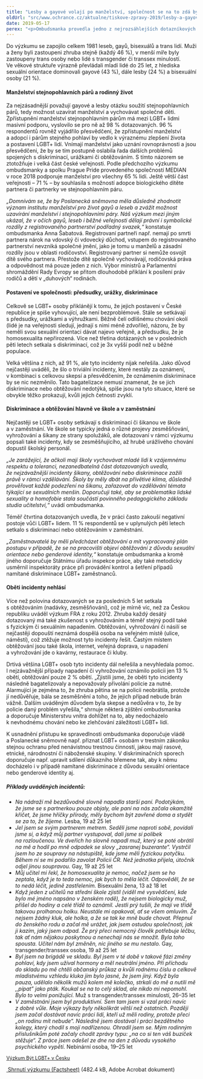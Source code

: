 ```yaml
---
title: "Lesby a gayové volají po manželství, společnost se na to zdá být připravená"
oldUrl: "src/www.ochrance.cz/aktualne/tiskove-zpravy-2019/lesby-a-gayove-volaji-po-manzelstvi-spolecnost-se-na-to-zda-byt-pripravena"
date: 2019-05-17
perex: "<p>Ombudsmanka provedla jedno z nejrozsáhlejších dotazníkových šetření mezi lesbami, gayi, bisexuály a trans lidmi v České republice. Ve spolupráci s Prague Pride zjišťovala, s jakými problémy a překážkami se LGBT+ osoby v posledních pěti letech potýkaly, jak je podle nich společnost přijímá, s jakými společenskými stereotypy a předsudky se setkávali a jaké jsou jejich zkušenosti s diskriminací a obtěžováním.</p>"
---
```


<!-- imported from the old website -->

<p>Do výzkumu se zapojilo celkem 1981 leseb, gayů, bisexuálů a trans lidí. Muži a ženy byli zastoupeni zhruba stejně (každý 46 %), v menší míře byly zastoupeny trans osoby nebo lidé s transgender či transsex minulostí. Ve věkové struktuře výrazně převládali mladí lidé do 25 let, z hlediska sexuální orientace dominovali gayové (43 %), dále lesby (24 %) a bisexuální osoby (21 %). </p> <h4>Manželství stejnopohlavních párů a rodinný život</h4> <p>Za nejzásadnější považují gayové a lesby otázku soužití stejnopohlavních párů, tedy možnost uzavírat manželství a vychovávat společné děti. Zpřístupnění manželství stejnopohlavním párům má mezi LGBT+ lidmi masivní podporu, vyslovilo se pro ně až 98 % dotazovaných. 96 % respondentů rovněž vyjádřilo přesvědčení, že zpřístupnění manželství a adopcí i párům stejného pohlaví by vedlo k výraznému zlepšení života a postavení LGBT+ lidí. Vnímají manželství jako uznání rovnoprávnosti a jsou přesvědčeni, že by se tím postupně oslabila řada dalších problémů spojených s diskriminací, urážkami či obtěžováním. S tímto názorem se ztotožňuje i velká část české veřejnosti. Podle předchozího výzkumu ombudsmanky a spolku Prague Pride provedeného společností MEDIAN v roce 2018 podporuje manželství pro všechny 65 % lidí. Ještě větší část veřejnosti – 71 % &ndash; by souhlasila s možností adopce biologického dítěte partnera či partnerky ve stejnopohlavním páru. </p> <p><i>„Domnívám se, že by Poslanecká sněmovna měla důsledně zhodnotit význam institutu manželství pro život gayů a leseb a zvážit možnost uzavírání manželství i stejnopohlavními páry. Náš výzkum mezi jiným ukázal, že v očích gayů, leseb i běžné veřejnosti dělají právní i symbolické rozdíly z registrovaného partnerství podřadný svazek,“</i> konstatuje ombudsmanka Anna Šabatová. Registrovaní partneři např. nemají po smrti partnera nárok na vdovský či vdovecký důchod, vstupem do registrovaného partnerství nevzniká společné jmění, jako je tomu u manželů a zásadní rozdíly jsou v oblasti rodičovství. Registrovaný partner si nemůže osvojit dítě svého partnera. Přestože dítě společně vychovávají, rodičovská práva a odpovědnost má pouze jeden z nich. Výbor ministrů a Parlamentní shromáždění Rady Evropy se přitom dlouhodobě přiklání k posílení práv rodičů a dětí v „duhových“ rodinách.</p> <h4>Postavení ve společnosti: předsudky, urážky, diskriminace</h4> <p>Celkově se LGBT+ osoby přiklánějí k tomu, že jejich postavení v České republice je spíše vyhovující, ale není bezproblémové. Stále se setkávají s předsudky, urážkami a výhružkami. Běžně čelí odlišnému chování okolí (lidé je na veřejnosti sledují, jednají s nimi méně zdvořile), názoru, že by neměli svou sexuální orientaci dávat najevo veřejně, a předsudku, že je homosexualita nepřirozená. Více než třetina dotázaných se v posledních pěti letech setkala s diskriminací, což je 3x vyšší podíl než u běžné populace. </p> <p>Velká většina z nich, až 91 %, ale tyto incidenty nijak neřešila. Jako důvod nejčastěji uváděli, že šlo o triviální incidenty, které nestály za oznámení, v kombinaci s celkovou skepsí a přesvědčením, že oznámením diskriminace by se nic nezměnilo. Tato bagatelizace nemusí znamenat, že se jich diskriminace nebo obtěžování nedotýká, spíše jsou na tyto situace, které se obvykle těžko prokazují, kvůli jejich četnosti zvyklí.</p> <h4>Diskriminace a obtěžování hlavně ve škole a v zaměstnání</h4> <p>Nejčastěji se LGBT+ osoby setkávají s diskriminací či šikanou ve škole a v zaměstnání. Ve škole se typicky jedná o různé projevy zesměšňování, vyhrožování a šikany ze strany spolužáků, ale dotazovaní v rámci výzkumu popsali také incidenty, kdy se zesměšňujícího, až hrubě urážlivého chování dopustil školský personál. </p> <p><i>„Je zarážející, že ačkoli mají školy vychovávat mladé lidi k vzájemnému respektu a toleranci, nezanedbatelná část dotazovaných uvedla, že nejzávažnější incidenty šikany, obtěžování nebo diskriminace zažili právě v rámci vzdělávání. Školy by měly dbát na přívětivé klima, důsledně prověřovat každé podezření na šikanu, zařazovat do vzdělávání témata týkající se sexuálních menšin. Doporučuji také, aby se problematika lidské sexuality a homofobie stala součástí povinného pedagogického základu studia učitelství,“</i> uvádí ombudsmanka.</p> <p>Téměř čtvrtina dotazovaných uvedla, že v práci často zakouší negativní postoje vůči LGBT+ lidem. 11 % respondentů se v uplynulých pěti letech setkalo s diskriminací nebo obtěžováním v zaměstnání.</p> <p><i>„Zaměstnavatelé by měli předcházet obtěžování a mít vypracovaný plán postupu v případě, že se na pracovišti objeví obtěžování z důvodu sexuální orientace nebo genderové identity,“</i> konstatuje ombudsmanka a kromě jiného doporučuje Státnímu úřadu inspekce práce, aby také metodicky usměrnil inspektoráty práce při provádění kontrol a šetření případů namítané diskriminace LGBT+ zaměstnanců.</p> <h4>Oběti incidenty nehlásí</h4> <p>Více než polovina dotazovaných se za posledních 5 let setkala s obtěžováním (nadávky, zesměšňování), což je mírně víc, než za Českou republiku uváděl výzkum FRA z roku 2012. Zhruba každý desátý dotazovaný má také zkušenost s vyhrožováním a téměř stejný podíl také s fyzickým či sexuálním napadením. Obtěžování, vyhrožování či násilí se nejčastěji dopouští neznámá dospělá osoba na veřejném místě (ulice, náměstí), což ztěžuje možnost tyto incidenty řešit. Častým místem obtěžování jsou také škola, internet, veřejná doprava, u napadení a vyhrožování jde o kavárny, restaurace či kluby.</p> <p>Drtivá většina LGBT+ osob tyto incidenty dál neřešila a nevyhledala pomoc. I nejzávažnější případy napadení či vyhrožování oznámilo policii jen 13 % obětí, obtěžování pouze 2 % obětí. „Zjistili jsme, že oběti tyto incidenty následně bagatelizovaly a nepovažovaly přivolání policie za nutné. Alarmující je zejména to, že zhruba pětina se na policii neobrátila, protože jí nedůvěřuje, bála se zesměšnění a toho, že jejich případ nebude brán vážně. Dalším uváděným důvodem byla skepse a nedůvěra v to, že by policie daný problém vyřešila,“ shrnuje některá zjištění ombudsmanka a doporučuje Ministerstvu vnitra dohlížet na to, aby nedocházelo k nevhodnému chování nebo ke zlehčování záležitostí LGBT+ lidí.</p> <p>K usnadnění přístupu ke spravedlnosti ombudsmanka doporučuje vládě a Poslanecké sněmovně např. přiznat LGBT+ osobám v trestním zákoníku stejnou ochranu před nenávistnou trestnou činností, jakou mají rasové, etnické, národnostní či náboženské skupiny. V diskriminačních sporech doporučuje např. upravit sdílení důkazního břemene tak, aby k němu docházelo i v případě namítané diskriminace z důvodu sexuální orientace nebo genderové identity aj.</p> <h5>Příklady uváděných incidentů:</h5><ul><li><i>Na nádraží mě bezdůvodně slovně napadla starší paní. Podotýkám, že jsme se s partnerkou pouze objaly, ale paní na nás začala okamžitě křičet, že jsme hříčky přírody, měly bychom být zavřené doma a stydět se za to, že žijeme.</i> Lesba, 19 až 25 let</li><li><i>Jel jsem se svým partnerem metrem. Seděli jsme naproti sobě, povídali jsme si, a když můj partner vystupoval, dali jsme si polibek na rozloučenou. Ve dveřích ho slovně napadl muž, který se poté obrátil na mě a hodil po mně odpadek se slovy „zasranej buzerante“. Vystrčil jsem ho ze soupravy na nástupiště, kde jsme měli fyzickou potyčku. Během ní se mi podařilo zavolat Policii ČR. Než jednotka přijela, útočník odjel jinou soupravou.</i> Gay, 19 až 25 let</li><li><i>Můj učitel mi řekl, že homosexualita je nemoc, načež jsem se ho zeptala, když je to teda nemoc, jak bych to měla léčit. Odpověděl, že se to nedá léčit, jedině zastřelením.</i> Bisexuální žena, 13 až 18 let</li><li><i>Když jeden z učitelů na střední škole zjistil (viděl mé vysvědčení, kde bylo mé jméno napsáno v ženském rodě), že nejsem biologicky muž, přišel do hodiny a celé třídě to oznámil. Jestli prý tušili, že mají ve třídě takovou prolhanou holku. Neustále mi opakoval, ať se všem omluvím. Že nejsem žádný kluk, ale holka, a že se tak ke mně bude chovat. Přepnul do ženského rodu a začal mě urážet, jak jsem ostudou společnosti, jak ji kazím, jaký jsem odpad. Že prý přeci nemocný člověk potřebuje léčbu, tak ať nám nějakou poskytnou a nenechají nás se množit. Byla toho spousta. Učitel nám byl změněn, nic jiného se mu nestalo.</i> Gay, transgender/transsex osoba, 19 až 25 let</li><li><i>Byl jsem na brigádě ve skladu. Byl jsem v té době v takové fázi změny pohlaví, kdy jsem užíval hormony a měl neutrální jméno. Při příchodu do skladu po mě chtěli občanský průkaz a kvůli rodnému číslu a celkově mladistvému vzhledu kluka jim bylo jasné, že jsem jiný. Když byla pauza, udělalo několik mužů kolem mě kolečko, strkali do mě a nutili mě ,,pípat” jako pták. Koukal se na to celý sklad, ale nikdo mi nepomohl. Bylo to velmi ponižující.</i> Muž s transgender/transsex minulostí, 26–35 let</li><li><i> V zaměstnání jsem byl produktivní. Sem tam jsem si vzal práci navíc z dobré vůle. Moje výkazy byly několikrát větší než ostatních. Později jsem začal dostávat navíc práci lidí, kteří už měli rodiny, protože přeci „on rodinu mít nebude“. Následně jsem dostával i práci bezdětného kolegy, který chodil s mojí nadřízenou. Ohradil jsem se. Mým rodinným příslušníkům poté začaly chodit zprávy typu: „na co si ten váš buzíček stěžuje“. Z práce jsem odešel ze dne na den z důvodu vysokého psychického vypětí.</i> Nebinární osoba, 19–25 let</li></ul><p><a href="https://www.ochrance.cz/fileadmin/user_upload/DISKRIMINACE/Vyzkum/Vyzkum-LGBT.pdf" target="_blank" style="font-size: 12.8px;">Výzkum Být LGBT+ v Česku</a></p><p><a title="Otevření do nového okna" href="https://www.ochrance.cz/fileadmin/user_upload/DISKRIMINACE/Vyzkum/LGBT_Factsheet.pdf" target="_blank"><img alt="" src="https://www.ochrance.cz/typo3/ext/od_linkdesc/icons/pdf.gif" class="od_linkdesc_icon" /> Shrnutí výzkumu (Factsheet)</a> (482.4 kB, Adobe Acrobat dokument)</p>
